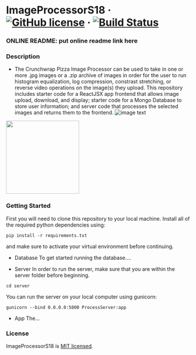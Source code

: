 # ImageProcessorS18 &middot; [![GitHub license](https://img.shields.io/badge/license-MIT-blue.svg)](https://github.com/facebook/react/blob/master/LICENSE) &middot; [![Build Status](https://travis-ci.org/kjans123/ImageProcessorS18.svg?branch=master)](https://travis-ci.org/kjans123/ImageProcessorS18)

### ONLINE README: put online readme link here

### Description

* The Crunchwrap Pizza Image Processor can be used to take in one or more .jpg images or a .zip archive of images in order for the user to run histogram equalization, log compression, constrast stretching, or reverse video operations on the image(s) they upload. This repository includes starter code for a ReactJSX app frontend that allows image upload, download, and display; starter code for a Mongo Database to store user information; and server code that processes the selected images and returns them to the frontend.
![image text](https://user-images.githubusercontent.com/24235476/39473111-2f73adf8-4d1b-11e8-8d19-27a584e2de02.png)
<img src="https://user-images.githubusercontent.com/24235476/39473111-2f73adf8-4d1b-11e8-8d19-27a584e2de02.png" width="200">

### Getting Started
First you will need to clone this repository to your local machine. Install all of the required python dependencies using:
```
pip install -r requirements.txt
```
and make sure to activate your virtual environment before continuing.
* Database
To get started running the database....

* Server
In order to run the server, make sure that you are within the server folder before beginning.
```
cd server
```
You can run the server on your local computer using gunicorn:
```
gunicorn --bind 0.0.0.0:5000 ProcessServer:app
```
* App
The...

### License

ImageProcessorS18 is [MIT licensed](./LICENSE).
